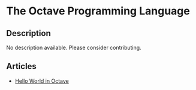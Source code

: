 # The Octave Programming Language

## Description

No description available. Please consider contributing.

## Articles

- [Hello World in Octave](https://sampleprograms.io/projects/hello-world/octave)
